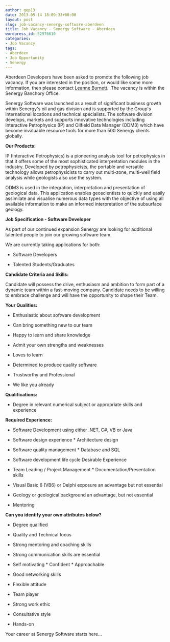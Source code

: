 ```yaml
---
author: gep13
date: 2013-05-14 18:09:33+00:00
layout: post
slug: job-vacancy-senergy-software-aberdeen
title: Job Vacancy - Senergy Software - Aberdeen
wordpress_id: 52976610
categories:
- Job Vacancy
tags:
- Aberdeen
- Job Opportunity
- Senergy
---
```


Aberdeen Developers have been asked to promote the following job vacancy. If you are interested in the position, or would like some more information, then please contact [Leanne Burnett](mailto:leanne.burnett@senergyworld.com ).  The vacancy is within the Senergy Banchory Office.


Senergy Software was launched as a result of significant business growth within Senergy's oil and gas division and is supported by the Group's international locations and technical specialists. The software division develops, markets and supports innovative technologies including Interactive Petrophysics (IP) and Oilfield Data Manager (ODM3) which have become invaluable resource tools for more than 500 Senergy clients globally.

**Our Products:**

IP (Interactive Petrophysics) is a pioneering analysis tool for petrophysics in that it offers some of the most sophisticated interpretation modules in the industry. Developed by petrophysicists, the portable and versatile technology allows petrophysicists to carry out multi-zone, multi-well field analysis while geologists also use the system.

ODM3 is used in the integration, interpretation and presentation of geological data. This application enables geoscientists to quickly and easily assimilate and visualise numerous data types with the objective of using all available information to make an informed interpretation of the subsurface geology.

**Job Specification - Software Developer**

As part of our continued expansion Senergy are looking for additional talented people to join our growing software team.

We are currently taking applications for both:




  * Software Developers


  * Talented Students/Graduates


**Candidate Criteria and Skills:**

Candidate will possess the drive, enthusiasm and ambition to form part of a dynamic team within a fast-moving company. Candidate needs to be willing to embrace challenge and will have the opportunity to shape their Team.

**Your Qualities:**




   * Enthusiastic about software development


   * Can bring something new to our team


   * Happy to learn and share knowledge


   * Admit your own strengths and weaknesses


   * Loves to learn


   * Determined to produce quality software


   * Trustworthy and Professional


   * We like you already


**Qualifications:**




  * Degree in relevant numerical subject or appropriate skills and experience


**Required Experience:**




   * Software Development using either .NET, C#, VB or Java


   * Software design experience * Architecture design


   * Software quality management * Database and SQL


   * Software development life cycle Desirable Experience


   * Team Leading / Project Management * Documentation/Presentation skills


   * Visual Basic 6 (VB6) or Delphi exposure an advantage but not essential


   * Geology or geological background an advantage, but not essential


   * Mentoring


**Can you identify your own attributes below?**




   * Degree qualified


   * Quality and Technical focus


   * Strong mentoring and coaching skills


   * Strong communication skills are essential


   * Self motivating * Confident * Approachable


   * Good networking skills


   * Flexible attitude


   * Team player


   * Strong work ethic


   * Consultative style


   * Hands-on


Your career at Senergy Software starts here...
